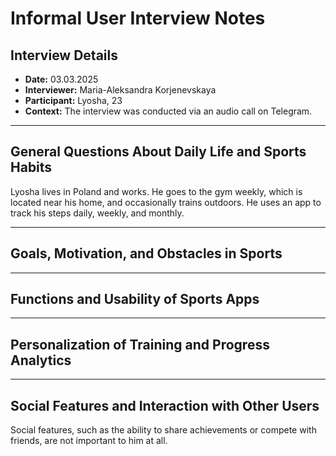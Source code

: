 # Informal User Interview Notes 

## Interview Details 
- **Date:** 03.03.2025
- **Interviewer:** Maria-Aleksandra Korjenevskaya 
- **Participant:** Lyosha, 23
- **Context:** The interview was conducted via an audio call on Telegram.
- --- 
## General Questions About Daily Life and Sports Habits

Lyosha lives in Poland and works. He goes to the gym weekly, which is located near his home, and occasionally trains outdoors. He uses an app to track his steps daily, weekly, and monthly.

---- 
## Goals, Motivation, and Obstacles in Sports



--- 
## Functions and Usability of Sports Apps

--- 
## Personalization of Training and Progress Analytics



--- 
## Social Features and Interaction with Other Users

Social features, such as the ability to share achievements or compete with friends, are not important to him at all.


